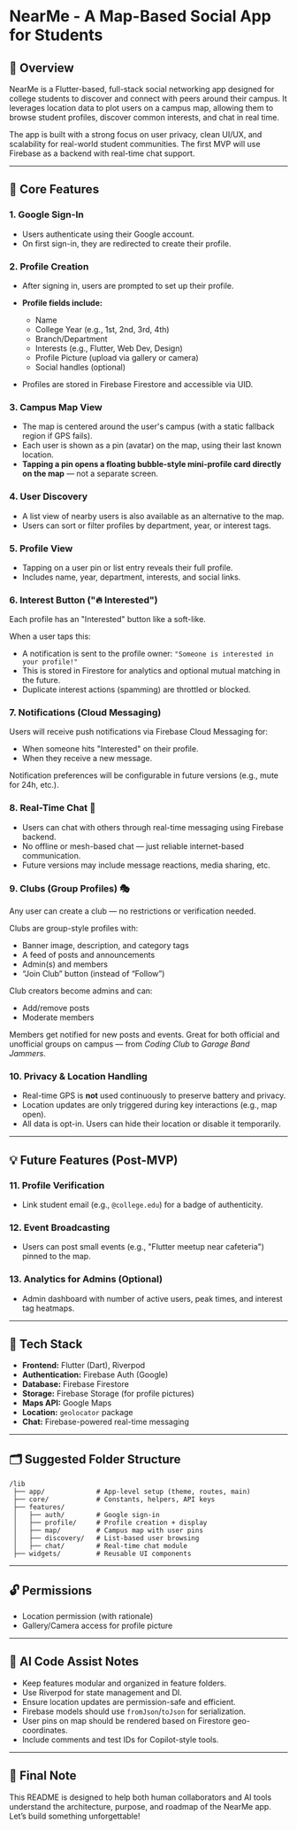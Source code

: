# NearMe - A Map-Based Social App for Students

## 📱 Overview

NearMe is a Flutter-based, full-stack social networking app designed for college students to discover and connect with peers around their campus. It leverages location data to plot users on a campus map, allowing them to browse student profiles, discover common interests, and chat in real time.

The app is built with a strong focus on user privacy, clean UI/UX, and scalability for real-world student communities. The first MVP will use Firebase as a backend with real-time chat support.

---

## 🔑 Core Features

### 1. Google Sign-In

* Users authenticate using their Google account.
* On first sign-in, they are redirected to create their profile.

### 2. Profile Creation

* After signing in, users are prompted to set up their profile.

* **Profile fields include:**

  * Name
  * College Year (e.g., 1st, 2nd, 3rd, 4th)
  * Branch/Department
  * Interests (e.g., Flutter, Web Dev, Design)
  * Profile Picture (upload via gallery or camera)
  * Social handles (optional)

* Profiles are stored in Firebase Firestore and accessible via UID.

### 3. Campus Map View

* The map is centered around the user's campus (with a static fallback region if GPS fails).
* Each user is shown as a pin (avatar) on the map, using their last known location.
* **Tapping a pin opens a floating bubble-style mini-profile card directly on the map** — not a separate screen.

### 4. User Discovery

* A list view of nearby users is also available as an alternative to the map.
* Users can sort or filter profiles by department, year, or interest tags.

### 5. Profile View

* Tapping on a user pin or list entry reveals their full profile.
* Includes name, year, department, interests, and social links.

### 6. Interest Button ("🔥 Interested")

Each profile has an "Interested" button like a soft-like.

When a user taps this:

* A notification is sent to the profile owner:
  `"Someone is interested in your profile!"`
* This is stored in Firestore for analytics and optional mutual matching in the future.
* Duplicate interest actions (spamming) are throttled or blocked.

### 7. Notifications (Cloud Messaging)

Users will receive push notifications via Firebase Cloud Messaging for:

* When someone hits "Interested" on their profile.
* When they receive a new message.

Notification preferences will be configurable in future versions (e.g., mute for 24h, etc.).

### 8. Real-Time Chat 💬

* Users can chat with others through real-time messaging using Firebase backend.
* No offline or mesh-based chat — just reliable internet-based communication.
* Future versions may include message reactions, media sharing, etc.

### 9. Clubs (Group Profiles) 🎭

Any user can create a club — no restrictions or verification needed.

Clubs are group-style profiles with:

* Banner image, description, and category tags
* A feed of posts and announcements
* Admin(s) and members
* “Join Club” button (instead of “Follow”)

Club creators become admins and can:

* Add/remove posts
* Moderate members

Members get notified for new posts and events.
Great for both official and unofficial groups on campus — from *Coding Club* to *Garage Band Jammers*.

### 10. Privacy & Location Handling

* Real-time GPS is **not** used continuously to preserve battery and privacy.
* Location updates are only triggered during key interactions (e.g., map open).
* All data is opt-in. Users can hide their location or disable it temporarily.

---

## 💡 Future Features (Post-MVP)

### 11. Profile Verification

* Link student email (e.g., `@college.edu`) for a badge of authenticity.

### 12. Event Broadcasting

* Users can post small events (e.g., "Flutter meetup near cafeteria") pinned to the map.

### 13. Analytics for Admins (Optional)

* Admin dashboard with number of active users, peak times, and interest tag heatmaps.

---

## 🔧 Tech Stack

* **Frontend:** Flutter (Dart), Riverpod
* **Authentication:** Firebase Auth (Google)
* **Database:** Firebase Firestore
* **Storage:** Firebase Storage (for profile pictures)
* **Maps API:** Google Maps
* **Location:** `geolocator` package
* **Chat:** Firebase-powered real-time messaging

---

## 🗂️ Suggested Folder Structure

```plaintext
/lib
 ├── app/             # App-level setup (theme, routes, main)
 ├── core/            # Constants, helpers, API keys
 ├── features/
 │   ├── auth/        # Google sign-in
 │   ├── profile/     # Profile creation + display
 │   ├── map/         # Campus map with user pins
 │   ├── discovery/   # List-based user browsing
 │   ├── chat/        # Real-time chat module
 ├── widgets/         # Reusable UI components
```

---

## 🔓 Permissions

* Location permission (with rationale)
* Gallery/Camera access for profile picture

---

## 🧠 AI Code Assist Notes

* Keep features modular and organized in feature folders.
* Use Riverpod for state management and DI.
* Ensure location updates are permission-safe and efficient.
* Firebase models should use `fromJson`/`toJson` for serialization.
* User pins on map should be rendered based on Firestore geo-coordinates.
* Include comments and test IDs for Copilot-style tools.

---

## 💬 Final Note

This README is designed to help both human collaborators and AI tools understand the architecture, purpose, and roadmap of the NearMe app. Let’s build something unforgettable!